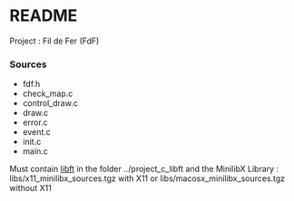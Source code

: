 # README #

Project : Fil de Fer (FdF)

### Sources ###

* fdf.h
* check_map.c
* control_draw.c
* draw.c
* error.c
* event.c
* init.c
* main.c

Must contain [libft](https://github.com/gaetanpueo/project_c_libft) in the folder ../project_c_libft and the MinilibX Library : libs/x11_minilibx_sources.tgz with X11 or libs/macosx_minilibx_sources.tgz without X11
